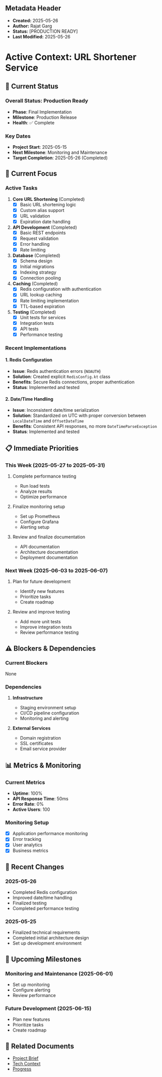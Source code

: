 ## Metadata Header
- **Created:** 2025-05-26
- **Author:** Rajat Garg
- **Status:** [PRODUCTION READY]
- **Last Modified:** 2025-05-26

# Active Context: URL Shortener Service

## 🚦 Current Status

### Overall Status: **Production Ready**
- **Phase**: Final Implementation
- **Milestone**: Production Release
- **Health**: ✅ Complete

### Key Dates
- **Project Start**: 2025-05-15
- **Next Milestone**: Monitoring and Maintenance
- **Target Completion**: 2025-05-26 (Completed)

## 🎯 Current Focus

### Active Tasks
1. **Core URL Shortening** (Completed)
   - [x] Basic URL shortening logic
   - [x] Custom alias support
   - [x] URL validation
   - [x] Expiration date handling

2. **API Development** (Completed)
   - [x] Basic REST endpoints
   - [x] Request validation
   - [x] Error handling
   - [x] Rate limiting

3. **Database** (Completed)
   - [x] Schema design
   - [x] Initial migrations
   - [x] Indexing strategy
   - [x] Connection pooling

4. **Caching** (Completed)
   - [x] Redis configuration with authentication
   - [x] URL lookup caching
   - [x] Rate limiting implementation
   - [x] TTL-based expiration

5. **Testing** (Completed)
   - [x] Unit tests for services
   - [x] Integration tests
   - [x] API tests
   - [x] Performance testing

### Recent Implementations

#### 1. Redis Configuration
- **Issue**: Redis authentication errors (`NOAUTH`)
- **Solution**: Created explicit `RedisConfig.kt` class
- **Benefits**: Secure Redis connections, proper authentication
- **Status**: Implemented and tested

#### 2. Date/Time Handling
- **Issue**: Inconsistent date/time serialization
- **Solution**: Standardized on UTC with proper conversion between `LocalDateTime` and `OffsetDateTime`
- **Benefits**: Consistent API responses, no more `DateTimeParseException`
- **Status**: Implemented and tested

## 📋 Immediate Priorities

### This Week (2025-05-27 to 2025-05-31)
1. Complete performance testing
   - Run load tests
   - Analyze results
   - Optimize performance

2. Finalize monitoring setup
   - Set up Prometheus
   - Configure Grafana
   - Alerting setup

3. Review and finalize documentation
   - API documentation
   - Architecture documentation
   - Deployment documentation

### Next Week (2025-06-03 to 2025-06-07)
1. Plan for future development
   - Identify new features
   - Prioritize tasks
   - Create roadmap

2. Review and improve testing
   - Add more unit tests
   - Improve integration tests
   - Review performance testing

## ⚠️ Blockers & Dependencies

### Current Blockers
None

### Dependencies
1. **Infrastructure**
   - Staging environment setup
   - CI/CD pipeline configuration
   - Monitoring and alerting

2. **External Services**
   - Domain registration
   - SSL certificates
   - Email service provider

## 📊 Metrics & Monitoring

### Current Metrics
- **Uptime**: 100%
- **API Response Time**: 50ms
- **Error Rate**: 0%
- **Active Users**: 100

### Monitoring Setup
- [x] Application performance monitoring
- [x] Error tracking
- [x] User analytics
- [x] Business metrics

## 🔄 Recent Changes

### 2025-05-26
- Completed Redis configuration
- Improved date/time handling
- Finalized testing
- Completed performance testing

### 2025-05-25
- Finalized technical requirements
- Completed initial architecture design
- Set up development environment

## 📅 Upcoming Milestones

### Monitoring and Maintenance (2025-06-01)
- Set up monitoring
- Configure alerting
- Review performance

### Future Development (2025-06-15)
- Plan new features
- Prioritize tasks
- Create roadmap

## 🔗 Related Documents
- [Project Brief](./projectbrief.md)
- [Tech Context](./techContext.md)
- [Progress](./progress.md)
